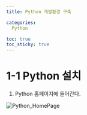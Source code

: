 ```yaml
---
title: Python 개발환경 구축

categories:
  Python

toc: true
toc_sticky: true
---
```


# 1-1 Python 설치

1. Python 홈페이지에 들어간다.

[](https://www.python.org/)

![Python_HomePage](C:\Users\s2010\OneDrive\GitBLog\img\Python_HomePage.PNG)